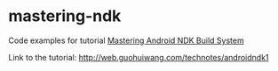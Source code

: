 # mastering-ndk
Code examples for tutorial [Mastering Android NDK Build System](http://web.guohuiwang.com/technotes/androidndk1)

Link to the tutorial:
http://web.guohuiwang.com/technotes/androidndk1
